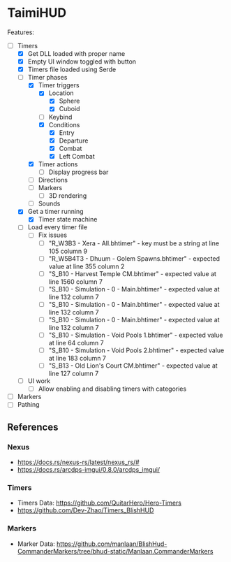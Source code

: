 # TaimiHUD

Features:
- [ ] Timers
    - [x] Get DLL loaded with proper name
    - [x] Empty UI window toggled with button
    - [x] Timers file loaded using Serde
    - [ ] Timer phases
        - [x] Timer triggers
            - [x] Location
                - [x] Sphere
                - [x] Cuboid
            - [ ] Keybind
            - [x] Conditions
                - [x] Entry
                - [x] Departure
                - [x] Combat
                - [x] Left Combat
        - [x] Timer actions
            - [ ] Display progress bar
        - [ ] Directions
        - [ ] Markers
            - [ ] 3D rendering
        - [ ] Sounds
    - [x] Get a timer running
        - [x] Timer state machine
    - [ ] Load every timer file
        - [ ] Fix issues
            - [ ] "R_W3B3 - Xera - All.bhtimer" - key must be a string at line 105 column 9
            - [ ] "R_W5B4T3 - Dhuum - Golem Spawns.bhtimer" - expected value at line 355 column 2
            - [ ] "S_B10 - Harvest Temple CM.bhtimer" - expected value at line 1560 column 7
            - [ ] "S_B10 - Simulation - 0 - Main.bhtimer" - expected value at line 132 column 7
            - [ ] "S_B10 - Simulation - 0 - Main.bhtimer" - expected value at line 132 column 7
            - [ ] "S_B10 - Simulation - 0 - Main.bhtimer" - expected value at line 132 column 7
            - [ ] "S_B10 - Simulation - Void Pools 1.bhtimer" - expected value at line 64 column 7
            - [ ] "S_B10 - Simulation - Void Pools 2.bhtimer" - expected value at line 183 column 7
            - [ ] "S_B13 - Old Lion's Court CM.bhtimer" - expected value at line 127 column 7

    - [ ] UI work
        - [ ] Allow enabling and disabling timers with categories
- [ ] Markers
- [ ] Pathing

## References

### Nexus

* https://docs.rs/nexus-rs/latest/nexus_rs/#
* https://docs.rs/arcdps-imgui/0.8.0/arcdps_imgui/

### Timers

* Timers Data: https://github.com/QuitarHero/Hero-Timers
* https://github.com/Dev-Zhao/Timers_BlishHUD

### Markers
* Marker Data: https://github.com/manlaan/BlishHud-CommanderMarkers/tree/bhud-static/Manlaan.CommanderMarkers
